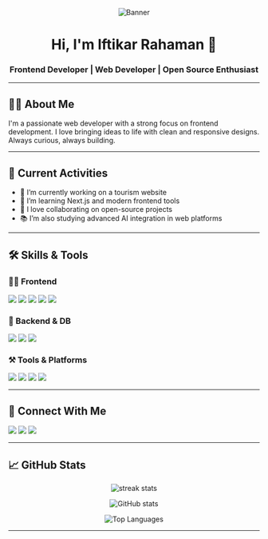 <p align="center">
  <img src="IFTI-KAR/Free Universe Stars Video Gif Animated Zoom Virtual Background.png" alt="Banner" />
</p>

<h1 align="center">Hi, I'm Iftikar Rahaman 👋</h1>
<h3 align="center">Frontend Developer | Web Developer | Open Source Enthusiast</h3>

---

## 👨‍💻 About Me

I'm a passionate web developer with a strong focus on frontend development. I love bringing ideas to life with clean and responsive designs. Always curious, always building.

---

## 🚀 Current Activities

- 🔭 I’m currently working on a tourism website
- 🌱 I’m learning Next.js and modern frontend tools
- 💬 I love collaborating on open-source projects
- 📚 I’m also studying advanced AI integration in web platforms

---

## 🛠️ Skills & Tools

### 👨‍💻 Frontend
<p>
  <img src="https://img.shields.io/badge/HTML5-E34F26?style=for-the-badge&logo=html5&logoColor=white"/>
  <img src="https://img.shields.io/badge/CSS3-1572B6?style=for-the-badge&logo=css3&logoColor=white"/>
  <img src="https://img.shields.io/badge/Tailwind_CSS-38B2AC?style=for-the-badge&logo=tailwind-css&logoColor=white"/>
  <img src="https://img.shields.io/badge/JavaScript-F7DF1E?style=for-the-badge&logo=javascript&logoColor=black"/>
  <img src="https://img.shields.io/badge/React-61DAFB?style=for-the-badge&logo=react&logoColor=black"/>
</p>

### 🧠 Backend & DB
<p>
  <img src="https://img.shields.io/badge/Node.js-339933?style=for-the-badge&logo=nodedotjs&logoColor=white"/>
  <img src="https://img.shields.io/badge/Express.js-000000?style=for-the-badge&logo=express&logoColor=white"/>
  <img src="https://img.shields.io/badge/MongoDB-47A248?style=for-the-badge&logo=mongodb&logoColor=white"/>
</p>

### ⚒️ Tools & Platforms
<p>
  <img src="https://img.shields.io/badge/Git-F05032?style=for-the-badge&logo=git&logoColor=white"/>
  <img src="https://img.shields.io/badge/GitHub-181717?style=for-the-badge&logo=github&logoColor=white"/>
  <img src="https://img.shields.io/badge/Vercel-000000?style=for-the-badge&logo=vercel&logoColor=white"/>
  <img src="https://img.shields.io/badge/Netlify-00C7B7?style=for-the-badge&logo=netlify&logoColor=white"/>
</p>

---

## 🔗 Connect With Me

<p>
  <a href="https://github.com/IFTI-KAR"><img src="https://img.shields.io/badge/GitHub-181717?style=for-the-badge&logo=github&logoColor=white"/></a>
  <a href="https://www.linkedin.com/in/iftikar-rahaman-115965256/"><img src="https://img.shields.io/badge/LinkedIn-0077B5?style=for-the-badge&logo=linkedin&logoColor=white"/></a>
  <a href="https://www.facebook.com/share/1CvrUiMG9y/"><img src="https://img.shields.io/badge/Facebook-1877F2?style=for-the-badge&logo=facebook&logoColor=white"/></a>
</p>

---

## 📈 GitHub Stats

<p align="center">
  <img src="https://github-readme-streak-stats.herokuapp.com/?user=IFTI-KAR&theme=radical" alt="streak stats"/>
</p>

<p align="center">
  <img src="https://github-readme-stats.vercel.app/api?username=IFTI-KAR&show_icons=true&theme=radical" alt="GitHub stats" />
</p>

<p align="center">
  <img src="https://github-readme-stats.vercel.app/api/top-langs/?username=IFTI-KAR&layout=compact&theme=radical" alt="Top Languages"/>
</p>

---

